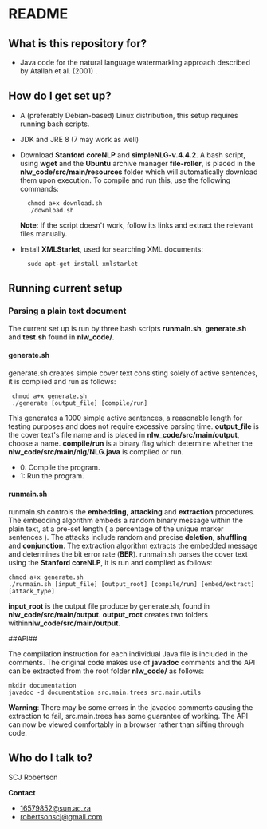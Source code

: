 # README #

## What is this repository for? ##

* Java code for the natural language watermarking approach described by Atallah et al. (2001) .

## How do I get set up? ##

* A (preferably Debian-based) Linux distribution, this setup requires running bash scripts.
* JDK and JRE 8 (7 may work as well)
* Download **Stanford coreNLP** and **simpleNLG-v.4.4.2**. A bash script, using **wget** and the **Ubuntu** archive manager **file-roller**, is placed in the **nlw_code/src/main/resources** folder
which will automatically download them upon execution. 
To compile and run this, use the following commands:

        chmod a+x download.sh
        ./download.sh

    **Note**: If the script doesn't work, follow its links and extract the relevant files manually.

* Install **XMLStarlet**, used for searching XML documents: 

        sudo apt-get install xmlstarlet

## Running current setup ##

### Parsing a plain text document ###
The current set up is run by three bash scripts **runmain.sh**, **generate.sh** and **test.sh** found in **nlw_code/**. 

#### generate.sh ###
generate.sh creates simple cover text consisting solely of active sentences, it is complied and run as follows:

     chmod a+x generate.sh
     ./generate [output_file] [compile/run]

This generates a 1000 simple active sentences, a reasonable length for testing purposes and does not require excessive parsing time. **output_file** is the cover text's file name and is placed in **nlw_code/src/main/output**, choose a name. **compile/run** is a binary flag which determine whether the **nlw_code/src/main/nlg/NLG.java** is complied or run.

* 0: Compile the program.
* 1: Run the program.

#### runmain.sh ####
runmain.sh controls the **embedding**, **attacking** and **extraction** procedures. The embedding algorithm embeds a random binary message within the plain text, at a pre-set length ( a percentage of the unique marker sentences ). The attacks include random and precise **deletion**, **shuffling** and **conjunction**. The extraction algorithm extracts the embedded message and determines the bit error rate (**BER**). runmain.sh parses the cover text using the **Stanford coreNLP**, it is run and complied as follows:
 
    chmod a+x generate.sh
    ./runmain.sh [input_file] [output_root] [compile/run] [embed/extract] [attack_type]

**input_root** is the output file produce by generate.sh, found in **nlw_code/src/main/output**. **output_root** creates two folders within**nlw_code/src/main/output**. 


##API##

The compilation instruction for each individual Java file is included in the comments. The original code makes use of **javadoc** comments and the API can be extracted from the root folder **nlw_code/** as follows:

    mkdir documentation
    javadoc -d documentation src.main.trees src.main.utils

**Warning**: There may be some errors in the javadoc comments causing the extraction to fail, src.main.trees has some guarantee of working. The API can now be viewed comfortably in a browser rather than sifting through code.

## Who do I talk to? ##

SCJ Robertson

**Contact**

* 16579852@sun.ac.za
* robertsonscj@gmail.com